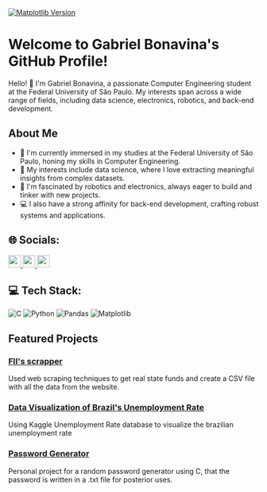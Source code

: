<html lang="en">
<head>
    <meta charset="UTF-8">
    <meta name="viewport" content="width=device-width, initial-scale=1.0">
    <title>Matplotlib Badge Example</title>
</head>
<body>
    <a href="https://matplotlib.org">
        <img src="https://img.shields.io/pypi/v/matplotlib.svg" alt="Matplotlib Version">
    </a>
</body>
</html>

# Welcome to Gabriel Bonavina's GitHub Profile!

Hello! 👋 I'm Gabriel Bonavina, a passionate Computer Engineering student at the Federal University of São Paulo. My interests span across a wide range of fields, including data science, electronics, robotics, and back-end development.

## About Me

- 🌱 I'm currently immersed in my studies at the Federal University of São Paulo, honing my skills in Computer Engineering.
- 👾 My interests include data science, where I love extracting meaningful insights from complex datasets.
- 🤖 I'm fascinated by robotics and electronics, always eager to build and tinker with new projects.
- 💻 I also have a strong affinity for back-end development, crafting robust systems and applications.

## 🌐 Socials:
<div>
  <a href="https://www.linkedin.com/in/gabriel-leal-bonavina-8388a7267/" target="_blank">
    <img src="https://img.shields.io/badge/LinkedIn-%230077B5.svg?logo=linkedin&logoColor=white" height="25">
  </a>
  <a href="mailto:gabriellbonavina@gmail.com" target="_blank">
    <img src="https://img.shields.io/badge/Gmail-D14836?style=flat&logo=gmail&logoColor=white" height="25">
  </a>
  <a href="https://www.instagram.com/gabrielbonavina/" target="_blank">
    <img src="https://img.shields.io/badge/Instagram-%23E4405F.svg?logo=Instagram&logoColor=white" height="25">
  </a>
</div> 

## 💻 Tech Stack:
![C](https://img.shields.io/badge/c-%2300599C.svg?style=for-the-badge&logo=c&logoColor=white) ![Python](https://img.shields.io/badge/python-3670A0?style=for-the-badge&logo=python&logoColor=ffdd54) ![Pandas](https://img.shields.io/badge/pandas-%23150458.svg?style=for-the-badge&logo=pandas&logoColor=white) ![Matplotlib](https://img.shields.io/badge/matplotlib-%231572B6.svg?style=for-the-badge&logo=matplotlib&logoColor=white)

## Featured Projects

### [FII's scrapper](https://github.com/gbonavina/fii-s-scrapper)
Used web scraping techniques to get real state funds and create a CSV file with all the data from the website.

### [Data Visualization of Brazil's Unemployment Rate](https://github.com/gbonavina/data-visualization-projects)
Using Kaggle Unemployment Rate database to visualize the brazilian unemployment rate

### [Password Generator](https://github.com/gbonavina/passwordgenerator)
Personal project for a random password generator using C, that the password is written in a .txt file for posterior uses.


<!---
gbonavina/gbonavina is a ✨ special ✨ repository because its `README.md` (this file) appears on your GitHub profile.
You can click the Preview link to take a look at your changes.
--->
